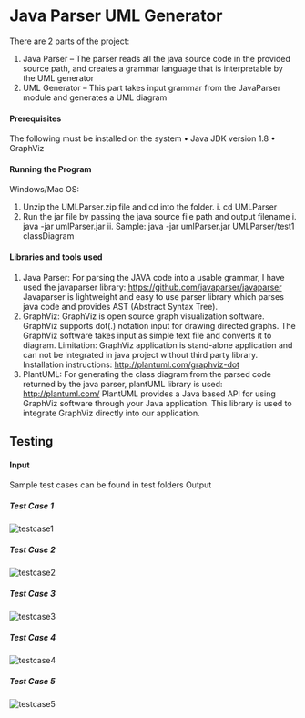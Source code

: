 # Java Parser UML Generator
There are 2 parts of the project:
1.	Java Parser – The parser reads all the java source code in the provided source path, and creates a grammar language that is interpretable by the UML generator
2.	UML Generator – This part takes input grammar from the JavaParser module and generates a UML diagram

#### Prerequisites
The following must be installed on the system
  •	Java JDK version 1.8
  •	GraphViz

#### Running the Program
Windows/Mac OS:
1.	Unzip the UMLParser.zip file and cd into the folder. 
  i.	cd <pathname> UMLParser
2.	Run the jar file by passing the java source file path and output filename
  i.	java -jar umlParser.jar <javafolderpath> <outputimagename>
  ii.	Sample: java -jar umlParser.jar UMLParser/test1 classDiagram

#### Libraries and tools used
1.	Java Parser: 
For parsing the JAVA code into a usable grammar, I have used the javaparser library: https://github.com/javaparser/javaparser
Javaparser is lightweight and easy to use parser library which parses java code and provides AST (Abstract Syntax Tree).
2.	GraphViz:
GraphViz is open source graph visualization software. GraphViz supports dot(.) notation input for drawing directed graphs. The GraphViz software takes input as simple text file and converts it to diagram.
Limitation: GraphViz application is stand-alone application and can not be integrated in java project without third party library.
Installation instructions: http://plantuml.com/graphviz-dot
3.	PlantUML: 
For generating the class diagram from the parsed code returned by the java parser, plantUML library is used: http://plantuml.com/
PlantUML provides a Java based API for using GraphViz software through your Java application. This library is used to integrate GraphViz directly into our application.

## Testing

#### Input

Sample test cases can be found in test folders
Output

##### Test Case 1
![testcase1](https://user-images.githubusercontent.com/25491319/31643259-7e1a3fd8-b2a4-11e7-8822-81ae374c8fb5.png)

##### Test Case 2
![testcase2](https://user-images.githubusercontent.com/25491319/31643347-ece31840-b2a4-11e7-9dc4-64bfc2e8bf4f.png)

##### Test Case 3
![testcase3](https://user-images.githubusercontent.com/25491319/31643353-f36734a8-b2a4-11e7-8c15-79c6c2443fdb.png)

##### Test Case 4
![testcase4](https://user-images.githubusercontent.com/25491319/31643358-f8b84b9a-b2a4-11e7-86c6-1a15c7b49e32.png)

##### Test Case 5
![testcase5](https://user-images.githubusercontent.com/25491319/31643367-0134cae6-b2a5-11e7-885f-1c9004ad392a.png)
